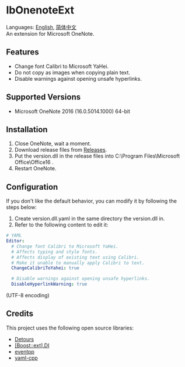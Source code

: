 # IbOnenoteExt
Languages: [English](README.md), [简体中文](README.zh-Hans.md)  
An extension for Microsoft OneNote.

## Features
* Change font Calibri to Microsoft YaHei.
* Do not copy as images when copying plain text.
* Disable warnings against opening unsafe hyperlinks.

## Supported Versions
* Microsoft OneNote 2016 (16.0.5014.1000) 64-bit

## Installation
1. Close OneNote, wait a moment.
1. Download release files from [Releases](../../releases).
1. Put the version.dll in the release files into C:\Program Files\Microsoft Office\Office16 .
1. Restart OneNote.

## Configuration
If you don't like the default behavior, you can modify it by following the steps below:
1. Create version.dll.yaml in the same directory the version.dll in.
1. Refer to the following content to edit it:
```yaml
# YAML
Editor:
  # Change font Calibri to Microsoft YaHei.
  # Affects typing and style fonts.
  # Affects display of existing text using Calibri.
  # Make it unable to manually apply Calibri to text.
  ChangeCalibriToYahei: true

  # Disable warnings against opening unsafe hyperlinks.
  DisableHyperlinkWarning: true
```
(UTF-8 encoding)

## Credits
This project uses the following open source libraries:

* [Detours](https://github.com/microsoft/detours)
* [[Boost::ext].DI](https://github.com/boost-ext/di)
* [eventpp](https://github.com/wqking/eventpp)
* [yaml-cpp](https://github.com/jbeder/yaml-cpp)